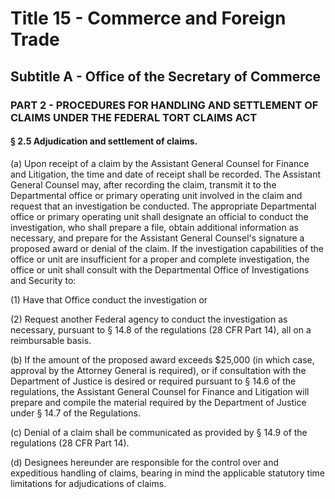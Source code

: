 
# Title 15 - Commerce and Foreign Trade
## Subtitle A - Office of the Secretary of Commerce
### PART 2 - PROCEDURES FOR HANDLING AND SETTLEMENT OF CLAIMS UNDER THE FEDERAL TORT CLAIMS ACT
#### § 2.5 Adjudication and settlement of claims.

(a) Upon receipt of a claim by the Assistant General Counsel for Finance and Litigation, the time and date of receipt shall be recorded. The Assistant General Counsel may, after recording the claim, transmit it to the Departmental office or primary operating unit involved in the claim and request that an investigation be conducted. The appropriate Departmental office or primary operating unit shall designate an official to conduct the investigation, who shall prepare a file, obtain additional information as necessary, and prepare for the Assistant General Counsel's signature a proposed award or denial of the claim. If the investigation capabilities of the office or unit are insufficient for a proper and complete investigation, the office or unit shall consult with the Departmental Office of Investigations and Security to:

(1) Have that Office conduct the investigation or

(2) Request another Federal agency to conduct the investigation as necessary, pursuant to § 14.8 of the regulations (28 CFR Part 14), all on a reimbursable basis.

(b) If the amount of the proposed award exceeds $25,000 (in which case, approval by the Attorney General is required), or if consultation with the Department of Justice is desired or required pursuant to § 14.6 of the regulations, the Assistant General Counsel for Finance and Litigation will prepare and compile the material required by the Department of Justice under § 14.7 of the Regulations.

(c) Denial of a claim shall be communicated as provided by § 14.9 of the regulations (28 CFR Part 14).

(d) Designees hereunder are responsible for the control over and expeditious handling of claims, bearing in mind the applicable statutory time limitations for adjudications of claims.
